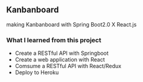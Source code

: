 ## Kanbanboard

making Kanbanboard with Spring Boot2.0 X React.js

### What I learned from this project

* Create a RESTful API with Springboot <br/>
* Create a web application with React <br/>
* Comsume a RESTful API with React/Redux <br/>
* Deploy to Heroku <br/>
